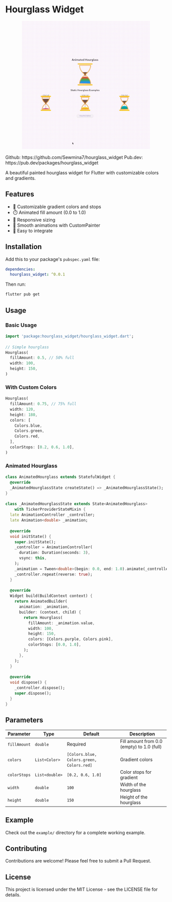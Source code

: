 # Hourglass Widget

<p align="center">
  <img src="https://raw.githubusercontent.com/Sewmina7/hourglass_widget/47923001a8bf1f13d64349d3267981f15bf42603/preview.gif" height="400" alt="Flutter Favorite" />
</p>
Github: https://github.com/Sewmina7/hourglass_widget
Pub.dev: https://pub.dev/packages/hourglass_widget

A beautiful painted hourglass widget for Flutter with customizable colors and gradients.

## Features

- 🎨 Customizable gradient colors and stops
- ⏱️ Animated fill amount (0.0 to 1.0)
- 📱 Responsive sizing
- 🎯 Smooth animations with CustomPainter
- 🔧 Easy to integrate 

## Installation

Add this to your package's `pubspec.yaml` file:

```yaml
dependencies:
  hourglass_widget: ^0.0.1
```

Then run:

```bash
flutter pub get
```

## Usage

### Basic Usage

```dart
import 'package:hourglass_widget/hourglass_widget.dart';

// Simple hourglass
Hourglass(
  fillAmount: 0.5, // 50% full
  width: 100,
  height: 150,
)
```

### With Custom Colors

```dart
Hourglass(
  fillAmount: 0.75, // 75% full
  width: 120,
  height: 180,
  colors: [
    Colors.blue,
    Colors.green,
    Colors.red,
  ],
  colorStops: [0.2, 0.6, 1.0],
)
```

### Animated Hourglass

```dart
class AnimatedHourglass extends StatefulWidget {
  @override
  _AnimatedHourglassState createState() => _AnimatedHourglassState();
}

class _AnimatedHourglassState extends State<AnimatedHourglass>
    with TickerProviderStateMixin {
  late AnimationController _controller;
  late Animation<double> _animation;

  @override
  void initState() {
    super.initState();
    _controller = AnimationController(
      duration: Duration(seconds: 3),
      vsync: this,
    );
    _animation = Tween<double>(begin: 0.0, end: 1.0).animate(_controller);
    _controller.repeat(reverse: true);
  }

  @override
  Widget build(BuildContext context) {
    return AnimatedBuilder(
      animation: _animation,
      builder: (context, child) {
        return Hourglass(
          fillAmount: _animation.value,
          width: 100,
          height: 150,
          colors: [Colors.purple, Colors.pink],
          colorStops: [0.0, 1.0],
        );
      },
    );
  }

  @override
  void dispose() {
    _controller.dispose();
    super.dispose();
  }
}
```

## Parameters

| Parameter | Type | Default | Description |
|-----------|------|---------|-------------|
| `fillAmount` | `double` | Required | Fill amount from 0.0 (empty) to 1.0 (full) |
| `colors` | `List<Color>` | `[Colors.blue, Colors.green, Colors.red]` | Gradient colors |
| `colorStops` | `List<double>` | `[0.2, 0.6, 1.0]` | Color stops for gradient |
| `width` | `double` | `100` | Width of the hourglass |
| `height` | `double` | `150` | Height of the hourglass |

## Example

Check out the `example/` directory for a complete working example.

## Contributing

Contributions are welcome! Please feel free to submit a Pull Request.

## License

This project is licensed under the MIT License - see the LICENSE file for details.

